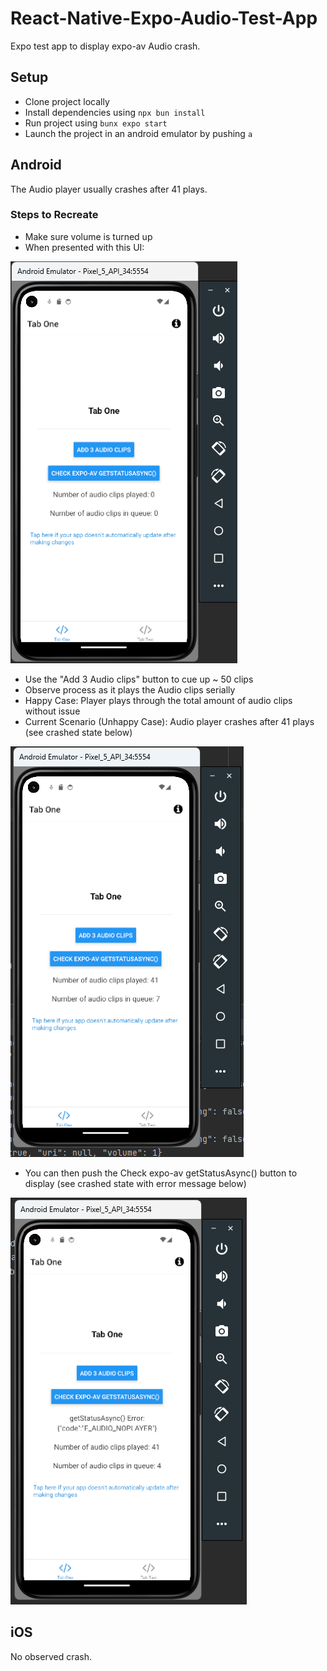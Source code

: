 # React-Native-Expo-Audio-Test-App
Expo test app to display expo-av Audio crash.

## Setup
- Clone project locally
- Install dependencies using `npx bun install`
- Run project using `bunx expo start`
- Launch the project in an android emulator by pushing `a`

## Android
The Audio player usually crashes after 41 plays.

### Steps to Recreate
- Make sure volume is turned up
- When presented with this UI:

![img_1.png](img_1.png)

- Use the "Add 3 Audio clips" button to cue up ~ 50 clips
- Observe process as it plays the Audio clips serially
- Happy Case: Player plays through the total amount of audio clips without issue
- Current Scenario (Unhappy Case): Audio player crashes after 41 plays (see crashed state below)

![img.png](img.png)

- You can then push the Check expo-av getStatusAsync() button to display (see crashed state with error message below)

![img_2.png](img_2.png)

## iOS
No observed crash.
